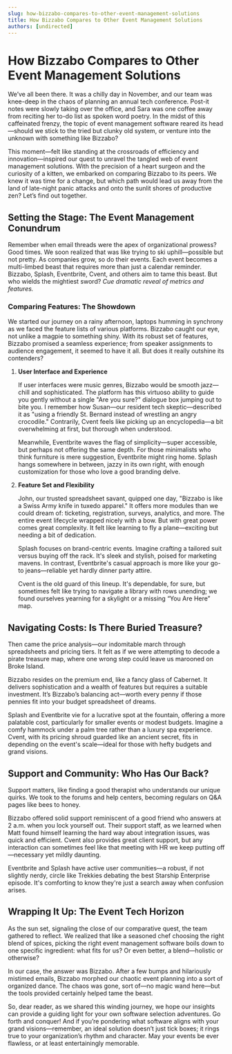 ```yaml
---
slug: how-bizzabo-compares-to-other-event-management-solutions
title: How Bizzabo Compares to Other Event Management Solutions
authors: [undirected]
---
```



# How Bizzabo Compares to Other Event Management Solutions

We’ve all been there. It was a chilly day in November, and our team was knee-deep in the chaos of planning an annual tech conference. Post-it notes were slowly taking over the office, and Sara was one coffee away from reciting her to-do list as spoken word poetry. In the midst of this caffeinated frenzy, the topic of event management software reared its head—should we stick to the tried but clunky old system, or venture into the unknown with something like Bizzabo? 

This moment—felt like standing at the crossroads of efficiency and innovation—inspired our quest to unravel the tangled web of event management solutions. With the precision of a heart surgeon and the curiosity of a kitten, we embarked on comparing Bizzabo to its peers. We knew it was time for a change, but which path would lead us away from the land of late-night panic attacks and onto the sunlit shores of productive zen? Let’s find out together.

## Setting the Stage: The Event Management Conundrum

Remember when email threads were the apex of organizational prowess? Good times. We soon realized that was like trying to ski uphill—possible but not pretty. As companies grow, so do their events. Each event becomes a multi-limbed beast that requires more than just a calendar reminder. Bizzabo, Splash, Eventbrite, Cvent, and others aim to tame this beast. But who wields the mightiest sword? *Cue dramatic reveal of metrics and features.*

### Comparing Features: The Showdown

We started our journey on a rainy afternoon, laptops humming in synchrony as we faced the feature lists of various platforms. Bizzabo caught our eye, not unlike a magpie to something shiny. With its robust set of features, Bizzabo promised a seamless experience; from speaker assignments to audience engagement, it seemed to have it all. But does it really outshine its contenders?

1. **User Interface and Experience**

   If user interfaces were music genres, Bizzabo would be smooth jazz—chill and sophisticated. The platform has this virtuoso ability to guide you gently without a single "Are you sure?" dialogue box jumping out to bite you. I remember how Susan—our resident tech skeptic—described it as "using a friendly St. Bernard instead of wrestling an angry crocodile." Contrarily, Cvent feels like picking up an encyclopedia—a bit overwhelming at first, but thorough when understood.

   Meanwhile, Eventbrite waves the flag of simplicity—super accessible, but perhaps not offering the same depth. For those minimalists who think furniture is mere suggestion, Eventbrite might ring home. Splash hangs somewhere in between, jazzy in its own right, with enough customization for those who love a good branding delve.

2. **Feature Set and Flexibility**

   John, our trusted spreadsheet savant, quipped one day, "Bizzabo is like a Swiss Army knife in tuxedo apparel." It offers more modules than we could dream of: ticketing, registration, surveys, analytics, and more. The entire event lifecycle wrapped nicely with a bow. But with great power comes great complexity. It felt like learning to fly a plane—exciting but needing a bit of dedication.

   Splash focuses on brand-centric events. Imagine crafting a tailored suit versus buying off the rack. It's sleek and stylish, poised for marketing mavens. In contrast, Eventbrite's casual approach is more like your go-to jeans—reliable yet hardly dinner party attire.

   Cvent is the old guard of this lineup. It's dependable, for sure, but sometimes felt like trying to navigate a library with rows unending; we found ourselves yearning for a skylight or a missing “You Are Here” map.

## Navigating Costs: Is There Buried Treasure?

Then came the price analysis—our indomitable march through spreadsheets and pricing tiers. It felt as if we were attempting to decode a pirate treasure map, where one wrong step could leave us marooned on Broke Island.

Bizzabo resides on the premium end, like a fancy glass of Cabernet. It delivers sophistication and a wealth of features but requires a suitable investment. It’s Bizzabo’s balancing act—worth every penny if those pennies fit into your budget spreadsheet of dreams.

Splash and Eventbrite vie for a lucrative spot at the fountain, offering a more palatable cost, particularly for smaller events or modest budgets. Imagine a comfy hammock under a palm tree rather than a luxury spa experience. Cvent, with its pricing shroud guarded like an ancient secret, fits in depending on the event's scale—ideal for those with hefty budgets and grand visions.

## Support and Community: Who Has Our Back?

Support matters, like finding a good therapist who understands our unique quirks. We took to the forums and help centers, becoming regulars on Q&A pages like bees to honey. 

Bizzabo offered solid support reminiscent of a good friend who answers at 2 a.m. when you lock yourself out. Their support staff, as we learned when Matt found himself learning the hard way about integration issues, was quick and efficient. Cvent also provides great client support, but any interaction can sometimes feel like that meeting with HR we keep putting off—necessary yet mildly daunting.

Eventbrite and Splash have active user communities—a robust, if not slightly nerdy, circle like Trekkies debating the best Starship Enterprise episode. It's comforting to know they're just a search away when confusion arises. 

## Wrapping It Up: The Event Tech Horizon

As the sun set, signaling the close of our comparative quest, the team gathered to reflect. We realized that like a seasoned chef choosing the right blend of spices, picking the right event management software boils down to one specific ingredient: what fits for us? Or even better, a blend—holistic or otherwise?

In our case, the answer was Bizzabo. After a few bumps and hilariously mistimed emails, Bizzabo morphed our chaotic event planning into a sort of organized dance. The chaos was gone, sort of—no magic wand here—but the tools provided certainly helped tame the beast.

So, dear reader, as we shared this winding journey, we hope our insights can provide a guiding light for your own software selection adventures. Go forth and conquer! And if you’re pondering what software aligns with your grand visions—remember, an ideal solution doesn’t just tick boxes; it rings true to your organization’s rhythm and character. May your events be ever flawless, or at least entertainingly memorable.